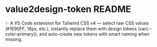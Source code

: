 # value2design-token README

✨ A VS Code extension for Tailwind CSS v4 — select raw CSS values (#1E90FF, 16px, etc.), instantly replace them with design tokens (var(--color-primary)), and auto-create new tokens with smart naming when missing.
